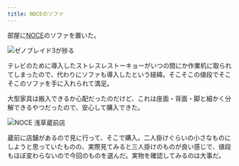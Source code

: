 ```yaml
---
title: NOCEのソファ
---
```

部屋に[NOCE](https://www.noce.co.jp/)のソファを置いた。

![](https://lh6.googleusercontent.com/iWaiZwsYCj_hBwb-DT-0aXB4RGPsxf31JmeQfoxclgTQB7D_Wki5cKyajffVfCHgnLUwAII9TTmsQ_HbPiz6g7ckEafaKFcSGdAcbsScpXUoSu2ufe6LRqw9_5_66lVDWEaO907B2gh1LvN4pN5Z8L9zHL9BgJM-Zp_sshL-tTFBt_fyD6vgoYXFRjaovw "ゼノブレイド3が捗る")

テレビのために導入したストレスレストーキョーがいつの間にか作業机に取られてしまったので、代わりにソファも導入したという経緯。そこそこの値段でそこそこのソファを手に入れられて満足。

大型家具は搬入できるか心配だったのだけど、これは座面・背面・脚と細かく分解できるやつだったので、安心して購入できた。

![](https://lh6.googleusercontent.com/--xjUcvZacuqD8L3FOhRUo18I0h28u27HcEd6_DlCVbpLf8hZ1t_LxmrVySU1KTnFUe_KRAmdIKeggls5wLZhIufNMtlScTwnFtoS8cNF8uJLllLEEWzMcg-qPAlzU7NPoc1ewoD-cvC-T5x5qIDT3YHPucfyqwk3iOp5IfIdLvEW_vA_8i6daEW_e_GHA "NOCE 浅草蔵前店")

蔵前に店舗があるので見に行って、そこで購入。二人掛けぐらいの小さなものにしようと思っていたものの、実際見てみると三人掛けのものが良い感じで、値段もほぼ変わらないので今回のものを選んだ。実物を確認してみるのは大事だ。
